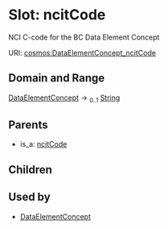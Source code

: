 
# Slot: ncitCode


NCI C-code for the BC Data Element Concept

URI: [cosmos:DataElementConcept_ncitCode](https://www.cdisc.org/cosmos/1-0DataElementConcept_ncitCode)


## Domain and Range

[DataElementConcept](DataElementConcept.md) &#8594;  <sub>0..1</sub> [String](types/String.md)

## Parents

 *  is_a: [ncitCode](ncitCode.md)

## Children


## Used by

 * [DataElementConcept](DataElementConcept.md)
